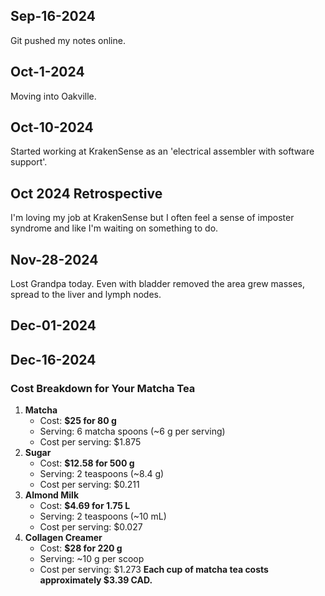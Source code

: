 ## Sep-16-2024
Git pushed my notes online.
## Oct-1-2024
Moving into Oakville.
## Oct-10-2024
Started working at KrakenSense as an 'electrical assembler with software support'.
## Oct 2024 Retrospective
I'm loving my job at KrakenSense but I often feel a sense of imposter syndrome and like I'm waiting on something to do.
## Nov-28-2024
Lost Grandpa today. Even with bladder removed the area grew masses, spread to the liver and lymph nodes.
## Dec-01-2024

## Dec-16-2024
### Cost Breakdown for Your Matcha Tea
1. **Matcha**  
	 - Cost: **$25 for 80 g**  
	 - Serving: 6 matcha spoons (~6 g per serving)  
	 - Cost per serving: $1.875
2. **Sugar**  
	 - Cost: **$12.58 for 500 g**  
	 - Serving: 2 teaspoons (~8.4 g)  
	 - Cost per serving: $0.211
3. **Almond Milk**  
	 - Cost: **$4.69 for 1.75 L**  
	 - Serving: 2 teaspoons (~10 mL)  
	 - Cost per serving: $0.027
4. **Collagen Creamer**  
	 - Cost: **$28 for 220 g**  
	 - Serving: ~10 g per scoop  
	 - Cost per serving: $1.273
**Each cup of matcha tea costs approximately $3.39 CAD.**
